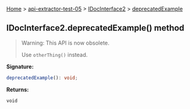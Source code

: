 [Home](./index) &gt; [api-extractor-test-05](./api-extractor-test-05.md) &gt; [IDocInterface2](./api-extractor-test-05.idocinterface2.md) &gt; [deprecatedExample](./api-extractor-test-05.idocinterface2.deprecatedexample.md)

## IDocInterface2.deprecatedExample() method

> Warning: This API is now obsolete.
> 
> Use `otherThing()` instead.
> 

<b>Signature:</b>

```typescript
deprecatedExample(): void;
```
<b>Returns:</b>

`void`

